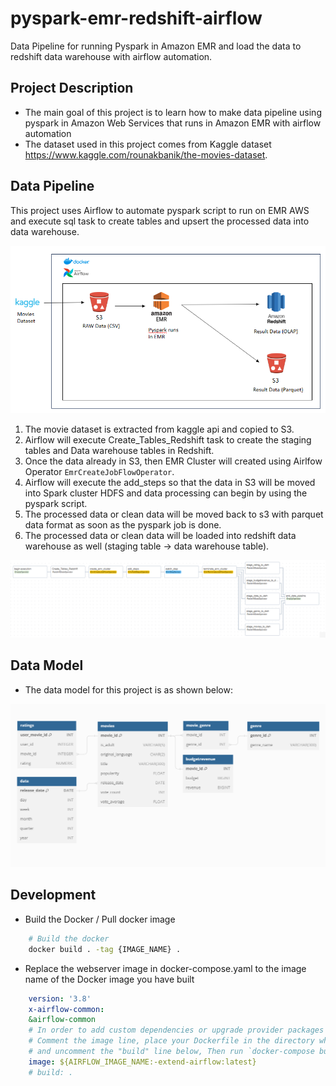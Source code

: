 # pyspark-emr-redshift-airflow
Data Pipeline for running Pyspark in Amazon EMR and load the data to redshift data warehouse with airflow automation.

## Project Description

* The main goal of this project is to learn how to make data pipeline using pyspark in Amazon Web Services that runs in Amazon EMR with airflow automation 
* The dataset used in this project comes from Kaggle dataset https://www.kaggle.com/rounakbanik/the-movies-dataset.


## Data Pipeline

This project uses Airflow to automate pyspark script to run on EMR AWS and execute sql task to create tables and upsert the processed data into data warehouse.

![DataPipeline](documentation/images/datapipeline.png)

1. The movie dataset is extracted from kaggle api and copied to S3.
2. Airflow will execute Create_Tables_Redshift task to create the staging tables and Data warehouse tables in Redshift.
3. Once the data already in S3, then EMR Cluster will created using Airlfow Operator `EmrCreateJobFlowOperator`.
4. Airflow will execute the add_steps so that the data in S3 will be moved into Spark cluster HDFS and data processing can begin by using the pyspark script.
5. The processed data or clean data will be moved back to s3 with parquet data format as soon as the pyspark job is done.
6. The processed data or clean data will be loaded into redshift data warehouse as well (staging table -> data warehouse table).

![Airflow](documentation/images/airflow.png)

## Data Model

* The data model for this project is as shown below:  

![datamodel](documentation/images/datamodel.png)

## Development

* Build the Docker / Pull docker image
```bash
    # Build the docker 
    docker build . -tag {IMAGE_NAME} . 
```
* Replace the webserver image in docker-compose.yaml to the image name of the Docker image you have built
```yaml
    version: '3.8'
    x-airflow-common:
    &airflow-common
    # In order to add custom dependencies or upgrade provider packages you can use your extended image.
    # Comment the image line, place your Dockerfile in the directory where you placed the docker-compose.yaml
    # and uncomment the "build" line below, Then run `docker-compose build` to build the images.
    image: ${AIRFLOW_IMAGE_NAME:-extend-airflow:latest}
    # build: .
```


